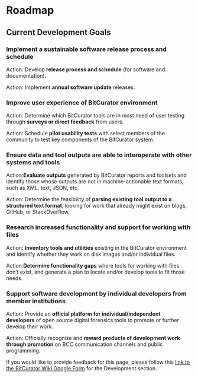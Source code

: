 Roadmap
=======





Current Development Goals
-------------------------

### Implement a sustainable software release process and schedule

Action: Develop **release process and schedule** (for software and documentation).

Action: Implement **annual software update** releases.

### Improve user experience of BitCurator environment

Action: Determine which BitCurator tools are in most need of user testing through **surveys or direct feedback** from users.

Action: Schedule **pilot usability tests** with select members of the community to test key components of the BitCurator system.

### Ensure data and tool outputs are able to interoperate with other systems and tools

Action:**Evaluate outputs** generated by BitCurator reports and toolsets and identify those whose outputs are not in machine-actionable text formats, such as XML, text, JSON, etc.

Action: Determine the feasibility of **parsing existing tool output to a structured text format**, looking for work that already might exist on blogs, GitHub, or StackOverflow.

### Research increased functionality and support for working with files

Action: **Inventory tools and utilities** existing in the BitCurator environment and identify whether they work on disk images and/or individual files.

Action:**Determine functionality gaps** where tools for working with files don’t exist, and generate a plan to locate and/or develop tools to fit those needs.

### Support software development by individual developers from member institutions

Action: Provide an **official platform for individual/independent developers** of open source digital forensics tools to promote or further develop their work.

Action: Officially recognize and **reward products of development work through promotion** on BCC communication channels and public programming.

  








 If you would like to provide feedback for this page, please follow this [link to the BitCurator Wiki Google Form](https://docs.google.com/forms/d/e/1FAIpQLScRk8obKFl7tDb1NqdxlNfY9doy7r_WIkCTAiB2nE-r0D5b2Q/viewform?usp=sf_link) for the Development section.


